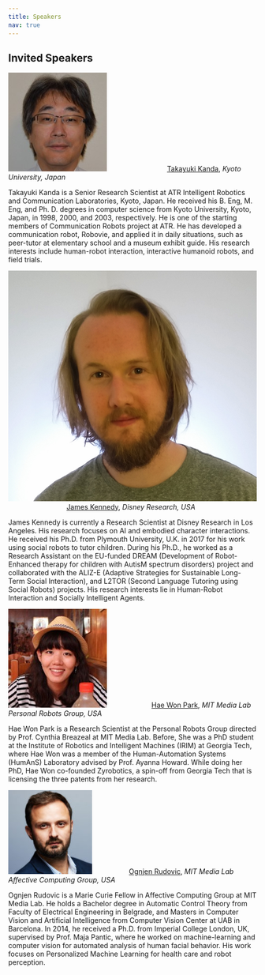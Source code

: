 ```yaml
---
title: Speakers
nav: true
---
```


## Invited Speakers

<div class="id-pics" markdown="1">


![alt text](/images/takayuki-kanda.jpeg "Takayuki Kanda") &nbsp;&nbsp;&nbsp;&nbsp;&nbsp;&nbsp;&nbsp;&nbsp;&nbsp;&nbsp;&nbsp;&nbsp;&nbsp;&nbsp;&nbsp;&nbsp;&nbsp;&nbsp;&nbsp;&nbsp;&nbsp;&nbsp;&nbsp;&nbsp;&nbsp;&nbsp;&nbsp;&nbsp;&nbsp;&nbsp;[Takayuki Kanda](http://www.robot.soc.i.kyoto-u.ac.jp/~kanda/), *Kyoto University, Japan*

Takayuki Kanda is a Senior Research Scientist at ATR Intelligent Robotics and Communication Laboratories, Kyoto, Japan. He received his B. Eng, M. Eng, and Ph. D. degrees in computer science from Kyoto University, Kyoto, Japan, in 1998, 2000, and 2003, respectively. He is one of the starting members of Communication Robots project at ATR. He has developed a communication robot, Robovie, and applied it in daily situations, such as peer-tutor at elementary school and a museum exhibit guide. His research interests include human-robot interaction, interactive humanoid robots, and field trials.

![alt text](/images/james-kennedy.jpg "James Kennedy") &nbsp;&nbsp;&nbsp;&nbsp;&nbsp;&nbsp;&nbsp;&nbsp;&nbsp;&nbsp;&nbsp;&nbsp;&nbsp;&nbsp;&nbsp;&nbsp;&nbsp;&nbsp;&nbsp;&nbsp;&nbsp;&nbsp;&nbsp;&nbsp;&nbsp;&nbsp;&nbsp;&nbsp;&nbsp;&nbsp;[James Kennedy](https://james-kennedy.github.io/), *Disney Research, USA*

James Kennedy is currently a Research Scientist at Disney Research in Los Angeles. His research focuses on AI and embodied character interactions. He received his Ph.D. from Plymouth University, U.K. in 2017 for his work using social robots to tutor children. During his Ph.D., he worked as a Research Assistant on the EU-funded DREAM (Development of Robot-Enhanced therapy for children with AutisM spectrum disorders) project and collaborated with the ALIZ-E (Adaptive Strategies for Sustainable Long-Term Social Interaction), and L2TOR (Second Language Tutoring using Social Robots) projects. His research interests lie in Human-Robot Interaction and Socially Intelligent Agents.



![alt text](/images/haewon-park.jpg "Hae Won Park") &nbsp;&nbsp;&nbsp;&nbsp;&nbsp;&nbsp;&nbsp;&nbsp;&nbsp;&nbsp;&nbsp;&nbsp;&nbsp;&nbsp;&nbsp;&nbsp;&nbsp;&nbsp;&nbsp;&nbsp;&nbsp;&nbsp;[Hae Won Park](http://web.media.mit.edu/~haewon/), *MIT Media Lab Personal Robots Group, USA*

Hae Won Park is a Research Scientist at the Personal Robots Group directed by Prof. Cynthia Breazeal at MIT Media Lab. Before, She was a PhD student at the Institute of Robotics and Intelligent Machines (IRIM) at Georgia Tech, where Hae Won was a member of the Human-Automation Systems (HumAnS) Laboratory advised by Prof. Ayanna Howard. While doing her PhD, Hae Won co-founded Zyrobotics, a spin-off from Georgia Tech that is licensing the three patents from her research.

![alt text](/images/oggi-rudovic.jpg "Ognjen Rudovic") &nbsp;&nbsp;&nbsp;&nbsp;&nbsp;&nbsp;&nbsp;&nbsp;&nbsp;&nbsp;&nbsp;&nbsp;&nbsp;&nbsp;&nbsp;&nbsp;&nbsp;&nbsp;[Ognjen Rudovic](http://www.orudovic.me/), *MIT Media Lab Affective Computing Group, USA*

Ognjen Rudovic is a Marie Curie Fellow in Affective Computing Group at MIT Media Lab. He holds a Bachelor degree in Automatic Control Theory from Faculty of Electrical Engineering in Belgrade, and Masters in Computer Vision and Artificial Intelligence from Computer Vision Center at UAB in Barcelona. In 2014, he received a Ph.D. from Imperial College London, UK, supervised by Prof. Maja Pantic, where he worked on machine-learning and computer vision for automated analysis of human facial behavior. His work focuses on Personalized Machine Learning for health care and robot perception.

</div>
